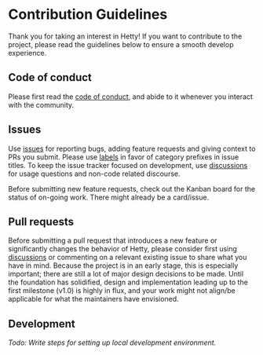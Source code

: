 # Contribution Guidelines

Thank you for taking an interest in Hetty! If you want to contribute to the
project, please read the guidelines below to ensure a smooth develop experience.

## Code of conduct

Please first read the [code of conduct](CODE_OF_CONDUCT.md), and abide to it
whenever you interact with the community.

## Issues

Use [issues](https://github.com/dstotijn/hetty/issues) for reporting bugs,
adding feature requests and giving context to PRs you submit. Please use [labels](https://github.com/dstotijn/hetty/labels)
in favor of category prefixes in issue titles. To keep the issue tracker
focused on development, use [discussions](https://github.com/dstotijn/hetty/discussions)
for usage questions and non-code related discourse.

Before submitting new feature requests, check out the Kanban board for the
status of on-going work. There might already be a card/issue.

## Pull requests

Before submitting a pull request that introduces a new feature or significantly
changes the behavior of Hetty, please consider first using [discussions](https://github.com/dstotijn/hetty/discussions)
or commenting on a relevant existing issue to share what you have in mind.
Because the project is in an early stage, this is especially important; there
are still a lot of major design decisions to be made. Until the foundation has
solidified, design and implementation leading up to the first milestone (v1.0)
is highly in flux, and your work might not align/be applicable for what the
maintainers have envisioned.

## Development

_Todo: Write steps for setting up local development environment._
